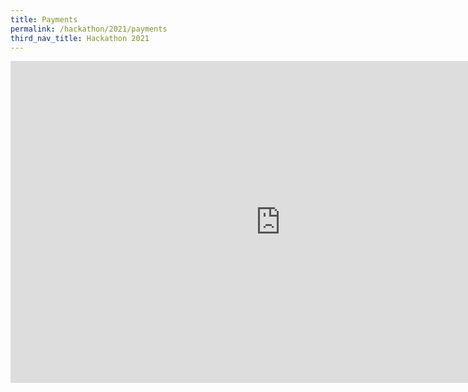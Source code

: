 ```yaml
---
title: Payments
permalink: /hackathon/2021/payments
third_nav_title: Hackathon 2021
---
```


<iframe src="https://docs.google.com/presentation/d/e/2PACX-1vQdq4FzAg3Y1Jhd85q9wwdnBzmuJZLprFKqXQlrx4U5maQOKFNhhZjEdaPlJaj6iMmY8qDCzvjLSMba/embed?start=false&loop=false&delayms=3000" frameborder="0" width="864" height="515" allowfullscreen="true" mozallowfullscreen="true" webkitallowfullscreen="true"></iframe>

